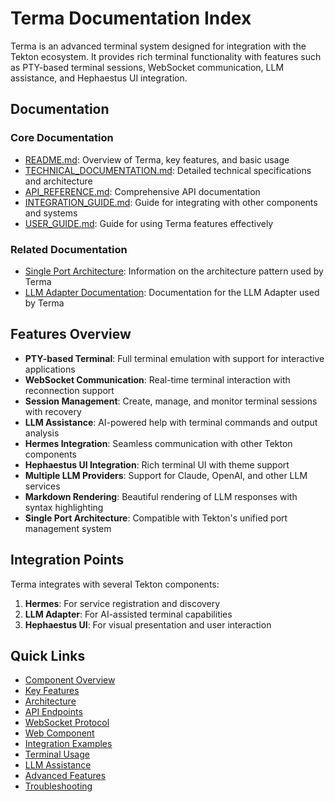 # Terma Documentation Index

Terma is an advanced terminal system designed for integration with the Tekton ecosystem. It provides rich terminal functionality with features such as PTY-based terminal sessions, WebSocket communication, LLM assistance, and Hephaestus UI integration.

## Documentation

### Core Documentation

- [README.md](./README.md): Overview of Terma, key features, and basic usage
- [TECHNICAL_DOCUMENTATION.md](./TECHNICAL_DOCUMENTATION.md): Detailed technical specifications and architecture
- [API_REFERENCE.md](./API_REFERENCE.md): Comprehensive API documentation
- [INTEGRATION_GUIDE.md](./INTEGRATION_GUIDE.md): Guide for integrating with other components and systems
- [USER_GUIDE.md](./USER_GUIDE.md): Guide for using Terma features effectively

### Related Documentation

- [Single Port Architecture](../../docs/SINGLE_PORT_ARCHITECTURE.md): Information on the architecture pattern used by Terma
- [LLM Adapter Documentation](../LLMAdapter/README.md): Documentation for the LLM Adapter used by Terma

## Features Overview

- **PTY-based Terminal**: Full terminal emulation with support for interactive applications
- **WebSocket Communication**: Real-time terminal interaction with reconnection support
- **Session Management**: Create, manage, and monitor terminal sessions with recovery
- **LLM Assistance**: AI-powered help with terminal commands and output analysis
- **Hermes Integration**: Seamless communication with other Tekton components
- **Hephaestus UI Integration**: Rich terminal UI with theme support
- **Multiple LLM Providers**: Support for Claude, OpenAI, and other LLM services
- **Markdown Rendering**: Beautiful rendering of LLM responses with syntax highlighting
- **Single Port Architecture**: Compatible with Tekton's unified port management system

## Integration Points

Terma integrates with several Tekton components:

1. **Hermes**: For service registration and discovery
2. **LLM Adapter**: For AI-assisted terminal capabilities 
3. **Hephaestus UI**: For visual presentation and user interaction

## Quick Links

- [Component Overview](./README.md#overview)
- [Key Features](./README.md#key-features)
- [Architecture](./TECHNICAL_DOCUMENTATION.md#system-architecture)
- [API Endpoints](./API_REFERENCE.md#rest-api)
- [WebSocket Protocol](./API_REFERENCE.md#websocket-api)
- [Web Component](./API_REFERENCE.md#web-component-api)
- [Integration Examples](./INTEGRATION_GUIDE.md#integration-examples)
- [Terminal Usage](./USER_GUIDE.md#terminal-interaction)
- [LLM Assistance](./USER_GUIDE.md#llm-assistance)
- [Advanced Features](./USER_GUIDE.md#advanced-features)
- [Troubleshooting](./USER_GUIDE.md#troubleshooting)